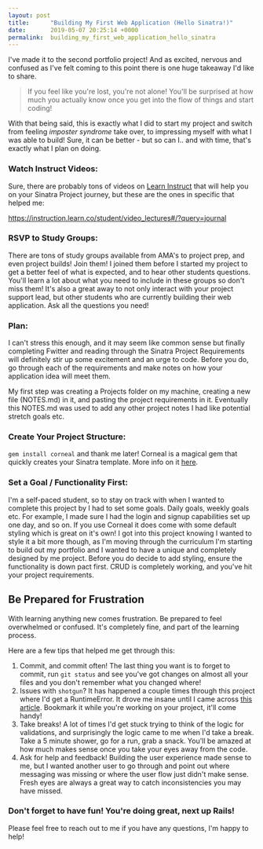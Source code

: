 ```yaml
---
layout: post
title:      "Building My First Web Application (Hello Sinatra!)"
date:       2019-05-07 20:25:14 +0000
permalink:  building_my_first_web_application_hello_sinatra
---
```



I've made it to the second portfolio project! And as excited, nervous and confused as I've felt coming to this point there is one huge takeaway I'd like to share. 

> If you feel like you're lost, you're not alone! You'll be surprised at how much you actually know once you get into the flow of things and start coding! 
> 

With that being said, this is exactly what I did to start my project and switch from feeling *imposter syndrome* take over, to impressing myself with what I was able to build! Sure, it can be better - but so can I.. and with time, that's exactly what I plan on doing. 
### Watch Instruct Videos:
Sure, there are probably tons of videos on [Learn Instruct](https://instruction.learn.co) that will help you on your Sinatra Project journey, but these are the ones in specific that helped me:

https://instruction.learn.co/student/video_lectures#/?query=journal
### RSVP to Study Groups:
There are tons of study groups available from AMA's to project prep, and even project builds! Join them! I joined them before I started my project to get a better feel of what is expected, and to hear other students questions. You'll learn a lot about what you need to include in these groups so don't miss them! It's also a great away to not only interact with your project support lead, but other students who are currently building their web application. Ask all the questions you need!
### Plan:
I can't stress this enough, and it may seem like common sense but finally completing Fwitter and reading through the Sinatra Project Requirements will definitely stir up some excitement and an urge to code. Before you do, go through each of the requirements and make notes on how your application idea will meet them.

My first step was creating a Projects folder on my machine, creating a new file (NOTES.md) in it, and pasting the project requirements in it. Eventually this NOTES.md was used to add any other project notes I had like potential stretch goals etc.
### Create Your Project Structure:
`gem install corneal` and thank me later! Corneal is a magical gem that quickly creates your Sinatra template. More info on it [here](https://thebrianemory.github.io/corneal/).
### Set a Goal / Functionality First:
I'm a self-paced student, so to stay on track with when I wanted to complete this project by I had to set some goals. Daily goals, weekly goals etc. For example, I made sure I had the login and signup capabilities set up one day, and so on. If you use Corneal it does come with some default styling which is great on it's own! I got into this project knowing I wanted to style it a bit more though, as I'm moving through the curriculum I'm starting to build out my portfolio and I wanted to have a unique and completely designed by me project. Before you do decide to add styling, ensure the functionality is down pact first. CRUD is completely working, and you've hit your project requirements. 

## Be Prepared for Frustration
With learning anything new comes frustration. Be prepared to feel overwhelmed or confused. It's completely fine, and part of the learning process.

Here are a few tips that helped me get through this:
1. Commit, and commit often! The last thing you want is to forget to commit, run `git status` and see you've got changes on almost all your files and you don't remember what you changed where! 
2. Issues with `shotgun`? It has happened a couple times through this project where I'd get a RuntimeError. It drove me insane until I came across [this article](https://medium.com/@virtual_khan/sinatra-and-shotgun-problems-with-port-9393-in-use-73735f353d26). Bookmark it while you're working on your project, it'll come handy!
3. Take breaks! A lot of times I'd get stuck trying to think of the logic for validations, and surprisingly the logic came to me when I'd take a break. Take a 5 minute shower, go for a run, grab a snack. You'll be amazed at how much makes sense once you take your eyes away from the code. 
4. Ask for help and feedback! Building the user experience made sense to me, but I wanted another user to go through and point out where messaging was missing or where the user flow just didn't make sense. Fresh eyes are always a great way to catch inconsistencies you may have missed.

### Don't forget to have fun! You're doing great, next up Rails! 


Please feel free to reach out to me if you have any questions, I'm happy to help!






